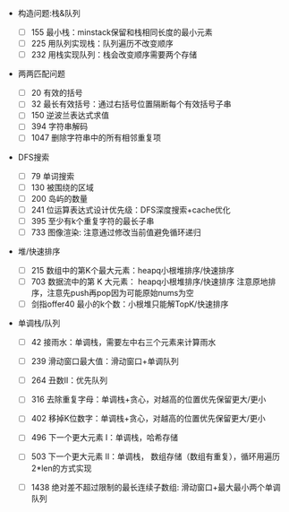 - 构造问题:栈&队列
  - [ ] 155 最小栈：minstack保留和栈相同长度的最小元素
  - [ ] 225 用队列实现栈：队列遍历不改变顺序
  - [ ] 232 用栈实现队列：栈会改变顺序需要两个存储
  
- 两两匹配问题
  - [ ] 20 有效的括号
  - [ ] 32 最长有效括号：通过右括号位置隔断每个有效括号子串
  - [ ] 150 逆波兰表达式求值
  - [ ] 394 字符串解码
  - [ ] 1047 删除字符串中的所有相邻重复项
  
- DFS搜索
  
  - [ ] 79 单词搜索
  - [ ] 130 被围绕的区域
  - [ ] 200 岛屿的数量
  - [ ] 241 位运算表达式设计优先级：DFS深度搜索+cache优化
  - [ ] 395 至少有k个重复字符的最长子串
  - [ ] 733 图像渲染: 注意通过修改当前值避免循环递归
  
- 堆/快速排序
  
  - [ ] 215 数组中的第K个最大元素：heapq小根堆排序/快速排序
  - [ ] 703 数据流中的第 K 大元素： heapq小根堆排序/快速排序 注意原地排序，注意先push再pop因为可能原始nums为空
  - [ ] 剑指offer40 最小的k个数：小根堆只能解TopK/快速排序
  
- 单调栈/队列

  - [ ] 42 接雨水：单调栈，需要左中右三个元素来计算雨水
  - [ ] 239 滑动窗口最大值：滑动窗口+单调队列
  - [ ] 264 丑数II：优先队列
  - [ ] 316 去除重复字母：单调栈+贪心，对越高的位置优先保留更大/更小
  - [ ] 402 移掉K位数字：单调栈+贪心，对越高的位置优先保留更大/更小
  - [ ] 496 下一个更大元素 I：单调栈，哈希存储
  - [ ] 503 下一个更大元素 II：单调栈， 数组存储（数组有重复），循环用遍历2*len的方式实现
  - [ ] 1438 绝对差不超过限制的最长连续子数组: 滑动窗口+最大最小两个单调队列
  
  
